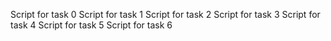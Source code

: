 Script for task 0
Script for task 1
Script for task 2
Script for task 3
Script for task 4
Script for task 5
Script for task 6
